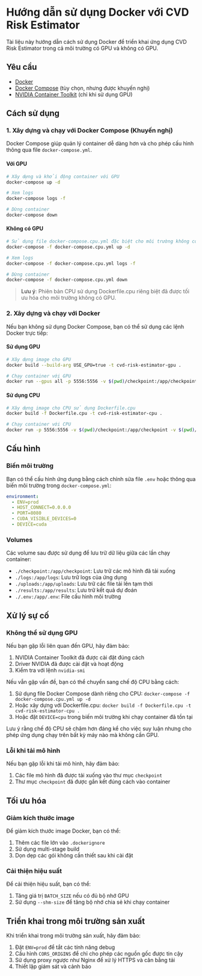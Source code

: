 # Hướng dẫn sử dụng Docker với CVD Risk Estimator

Tài liệu này hướng dẫn cách sử dụng Docker để triển khai ứng dụng CVD Risk Estimator trong cả môi trường có GPU và không có GPU.

## Yêu cầu

- [Docker](https://docs.docker.com/get-docker/)
- [Docker Compose](https://docs.docker.com/compose/install/) (tùy chọn, nhưng được khuyến nghị)
- [NVIDIA Container Toolkit](https://docs.nvidia.com/datacenter/cloud-native/container-toolkit/install-guide.html) (chỉ khi sử dụng GPU)

## Cách sử dụng

### 1. Xây dựng và chạy với Docker Compose (Khuyến nghị)

Docker Compose giúp quản lý container dễ dàng hơn và cho phép cấu hình thông qua file `docker-compose.yml`.

#### Với GPU

```bash
# Xây dựng và khởi động container với GPU
docker-compose up -d

# Xem logs
docker-compose logs -f

# Dừng container
docker-compose down
```

#### Không có GPU

```bash
# Sử dụng file docker-compose.cpu.yml đặc biệt cho môi trường không có GPU
docker-compose -f docker-compose.cpu.yml up -d

# Xem logs
docker-compose -f docker-compose.cpu.yml logs -f

# Dừng container
docker-compose -f docker-compose.cpu.yml down
```

> **Lưu ý**: Phiên bản CPU sử dụng Dockerfile.cpu riêng biệt đã được tối ưu hóa cho môi trường không có GPU.

### 2. Xây dựng và chạy với Docker

Nếu bạn không sử dụng Docker Compose, bạn có thể sử dụng các lệnh Docker trực tiếp:

#### Sử dụng GPU

```bash
# Xây dựng image cho GPU
docker build --build-arg USE_GPU=true -t cvd-risk-estimator-gpu .

# Chạy container với GPU
docker run --gpus all -p 5556:5556 -v $(pwd)/checkpoint:/app/checkpoint -v $(pwd)/logs:/app/logs -v $(pwd)/uploads:/app/uploads -v $(pwd)/results:/app/results -v $(pwd)/.env:/app/.env --name cvd-risk-estimator -d cvd-risk-estimator-gpu
```

#### Sử dụng CPU

```bash
# Xây dựng image cho CPU sử dụng Dockerfile.cpu
docker build -f Dockerfile.cpu -t cvd-risk-estimator-cpu .

# Chạy container với CPU
docker run -p 5556:5556 -v $(pwd)/checkpoint:/app/checkpoint -v $(pwd)/logs:/app/logs -v $(pwd)/uploads:/app/uploads -v $(pwd)/results:/app/results -v $(pwd)/.env:/app/.env --name cvd-risk-estimator -d cvd-risk-estimator-cpu
```

## Cấu hình

### Biến môi trường

Bạn có thể cấu hình ứng dụng bằng cách chỉnh sửa file `.env` hoặc thông qua biến môi trường trong `docker-compose.yml`:

```yaml
environment:
  - ENV=prod
  - HOST_CONNECT=0.0.0.0
  - PORT=8080
  - CUDA_VISIBLE_DEVICES=0
  - DEVICE=cuda
```

### Volumes

Các volume sau được sử dụng để lưu trữ dữ liệu giữa các lần chạy container:

- `./checkpoint:/app/checkpoint`: Lưu trữ các mô hình đã tải xuống
- `./logs:/app/logs`: Lưu trữ logs của ứng dụng
- `./uploads:/app/uploads`: Lưu trữ các file tải lên tạm thời
- `./results:/app/results`: Lưu trữ kết quả dự đoán
- `./.env:/app/.env`: File cấu hình môi trường

## Xử lý sự cố

### Không thể sử dụng GPU

Nếu bạn gặp lỗi liên quan đến GPU, hãy đảm bảo:

1. NVIDIA Container Toolkit đã được cài đặt đúng cách
2. Driver NVIDIA đã được cài đặt và hoạt động
3. Kiểm tra với lệnh `nvidia-smi`

Nếu vẫn gặp vấn đề, bạn có thể chuyển sang chế độ CPU bằng cách:

1. Sử dụng file Docker Compose dành riêng cho CPU: `docker-compose -f docker-compose.cpu.yml up -d`
2. Hoặc xây dựng với Dockerfile.cpu: `docker build -f Dockerfile.cpu -t cvd-risk-estimator-cpu .`
3. Hoặc đặt `DEVICE=cpu` trong biến môi trường khi chạy container đã tồn tại

Lưu ý rằng chế độ CPU sẽ chậm hơn đáng kể cho việc suy luận nhưng cho phép ứng dụng chạy trên bất kỳ máy nào mà không cần GPU.

### Lỗi khi tải mô hình

Nếu bạn gặp lỗi khi tải mô hình, hãy đảm bảo:

1. Các file mô hình đã được tải xuống vào thư mục `checkpoint`
2. Thư mục `checkpoint` đã được gắn kết đúng cách vào container

## Tối ưu hóa

### Giảm kích thước image

Để giảm kích thước image Docker, bạn có thể:

1. Thêm các file lớn vào `.dockerignore`
2. Sử dụng multi-stage build
3. Dọn dẹp các gói không cần thiết sau khi cài đặt

### Cải thiện hiệu suất

Để cải thiện hiệu suất, bạn có thể:

1. Tăng giá trị `BATCH_SIZE` nếu có đủ bộ nhớ GPU
2. Sử dụng `--shm-size` để tăng bộ nhớ chia sẻ khi chạy container

## Triển khai trong môi trường sản xuất

Khi triển khai trong môi trường sản xuất, hãy đảm bảo:

1. Đặt `ENV=prod` để tắt các tính năng debug
2. Cấu hình `CORS_ORIGINS` để chỉ cho phép các nguồn gốc được tin cậy
3. Sử dụng proxy ngược như Nginx để xử lý HTTPS và cân bằng tải
4. Thiết lập giám sát và cảnh báo
